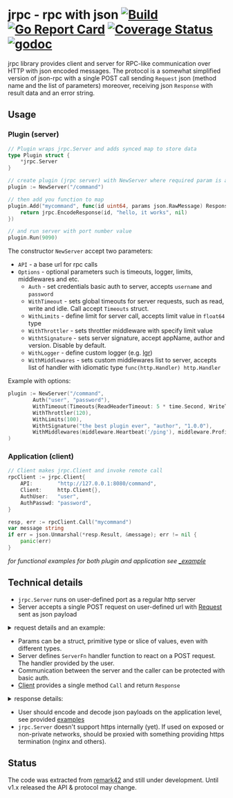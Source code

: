 # jrpc - rpc with json [![Build](https://github.com/go-pkgz/jrpc/actions/workflows/ci.yml/badge.svg)](https://github.com/go-pkgz/jrpc/actions/workflows/ci.yml) [![Go Report Card](https://goreportcard.com/badge/github.com/go-pkgz/jrpc)](https://goreportcard.com/report/github.com/go-pkgz/jrpc) [![Coverage Status](https://coveralls.io/repos/github/go-pkgz/jrpc/badge.svg?branch=master)](https://coveralls.io/github/go-pkgz/jrpc?branch=master) [![godoc](https://godoc.org/github.com/go-pkgz/jrpc?status.svg)](https://godoc.org/github.com/go-pkgz/jrpc)

jrpc library provides client and server for RPC-like communication over HTTP with json encoded messages.
The protocol is a somewhat simplified version of json-rpc with a single POST call sending `Request` json 
(method name and the list of parameters) moreover, receiving json `Response` with result data and an error string.

## Usage

### Plugin (server)

```go
// Plugin wraps jrpc.Server and adds synced map to store data
type Plugin struct {
	*jrpc.Server
}

// create plugin (jrpc server) with NewServer where required param is a base url for rpc calls
plugin := NewServer("/command")

// then add you function to map 
plugin.Add("mycommand", func(id uint64, params json.RawMessage) Response {
    return jrpc.EncodeResponse(id, "hello, it works", nil)
})

// and run server with port number value
plugin.Run(9090)
```

The constructor `NewServer` accept two parameters:
* `API` - a base url for rpc calls
* `Options` - optional parameters such is timeouts, logger, limits, middlewares and etc.
  * `Auth` - set credentials basic auth to server, accepts `username` and `password`
  * `WithTimeout` - sets global timeouts for server requests, such as read, write and idle. Call accept `Timeouts` struct.
  * `WithLimits` - define limit for server call, accepts limit value in `float64` type
  * `WithThrottler` - sets throttler middleware with specify limit value
  * `WithtSignature` - sets server signature, accept appName, author and version. Disable by default. 
  * `WithLogger` - define custom logger (e.g. [lgr](https://github.com/go-pkgz/lgr))
  * `WithMiddlewares` - sets custom middlewares list to server, accepts list of handler with idiomatic type `func(http.Handler) http.Handler`

Example with options:
```go
plugin := NewServer("/command",
	    Auth("user", "password"),
		WithTimeout(Timeouts{ReadHeaderTimeout: 5 * time.Second, WriteTimeout: 5 * time.Second, IdleTimeout: 10 * time.Second}),
		WithThrottler(120),
		WithLimits(100),
        WithtSignature("the best plugin ever", "author", "1.0.0"),
		WithMiddlewares(middleware.Heartbeat('/ping'), middleware.Profiler, middleware.StripSlashes),
)
``` 

### Application (client)

```go
// Client makes jrpc.Client and invoke remote call
rpcClient := jrpc.Client{
    API:        "http://127.0.0.1:8080/command",
    Client:     http.Client{},
    AuthUser:   "user",
    AuthPasswd: "password",
}

resp, err := rpcClient.Call("mycommand")
var message string
if err = json.Unmarshal(*resp.Result, &message); err != nil {
    panic(err)
}
```

*for functional examples for both plugin and application see [_example](https://github.com/go-pkgz/jrpc/tree/master/_example)*
 
## Technical details
 
 * `jrpc.Server` runs on user-defined port as a regular http server
 * Server accepts a single POST request on user-defined url with [Request](https://github.com/go-pkgz/jrpc/blob/master/jrpc.go#L12) sent as json payload
 <details><summary>request details and an example:</summary>
 
     ```go
     type Request struct {
     	Method string      `json:"method"`
     	Params interface{} `json:"params,omitempty"`
     	ID     uint64      `json:"id"`
     }
     ```
     example: 
     
     ```json
       {
        "method":"test",
        "params":[123,"abc"],
        "id":1
        }
     ```
 </details>
 
* Params can be a struct, primitive type or slice of values, even with different types.
* Server defines `ServerFn` handler function to react on a POST request. The handler provided by the user.
* Communication between the server and the caller can be protected with basic auth.
* [Client](https://github.com/go-pkgz/jrpc/blob/master/client.go) provides a single method `Call` and return `Response`

 <details><summary>response details:</summary>
 
   ```go
    // Response encloses result and error received from remote server
    type Response struct {
    	Result *json.RawMessage `json:"result,omitempty"`
    	Error  string           `json:"error,omitempty"`
    	ID     uint64           `json:"id"`
    }
   ```
 </details>
 
* User should encode and decode json payloads on the application level, see provided [examples](https://github.com/go-pkgz/jrpc/tree/master/_example)
* `jrpc.Server` doesn't support https internally (yet). If used on exposed or non-private networks, should be proxied with something providing https termination (nginx and others). 

## Status

The code was extracted from [remark42](https://github.com/umputun/remark) and still under development. Until v1.x released the
 API & protocol may change.
 
